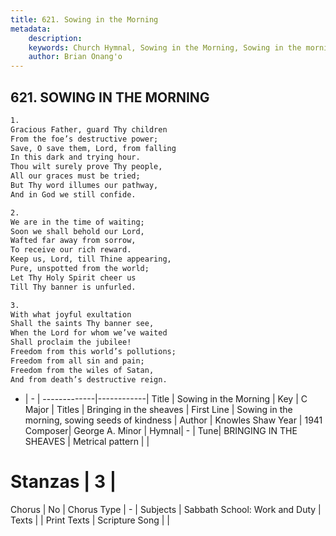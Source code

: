 ```yaml
---
title: 621. Sowing in the Morning
metadata:
    description: 
    keywords: Church Hymnal, Sowing in the Morning, Sowing in the morning, sowing seeds of kindness, Bringing in the sheaves
    author: Brian Onang'o
---
```



## 621. SOWING IN THE MORNING

```txt
1.
Gracious Father, guard Thy children
From the foe’s destructive power;
Save, O save them, Lord, from falling
In this dark and trying hour.
Thou wilt surely prove Thy people,
All our graces must be tried;
But Thy word illumes our pathway,
And in God we still confide.

2.
We are in the time of waiting;
Soon we shall behold our Lord,
Wafted far away from sorrow,
To receive our rich reward.
Keep us, Lord, till Thine appearing,
Pure, unspotted from the world;
Let Thy Holy Spirit cheer us
Till Thy banner is unfurled.

3.
With what joyful exultation
Shall the saints Thy banner see,
When the Lord for whom we’ve waited
Shall proclaim the jubilee!
Freedom from this world’s pollutions;
Freedom from all sin and pain;
Freedom from the wiles of Satan,
And from death’s destructive reign.
```

- |   -  |
-------------|------------|
Title | Sowing in the Morning |
Key | C Major |
Titles | Bringing in the sheaves |
First Line | Sowing in the morning, sowing seeds of kindness |
Author | Knowles Shaw
Year | 1941
Composer| George A. Minor |
Hymnal|  - |
Tune| BRINGING IN THE SHEAVES |
Metrical pattern | |
# Stanzas | 3 |
Chorus | No |
Chorus Type | - |
Subjects | Sabbath School: Work and Duty |
Texts |  |
Print Texts | 
Scripture Song |  |
  
